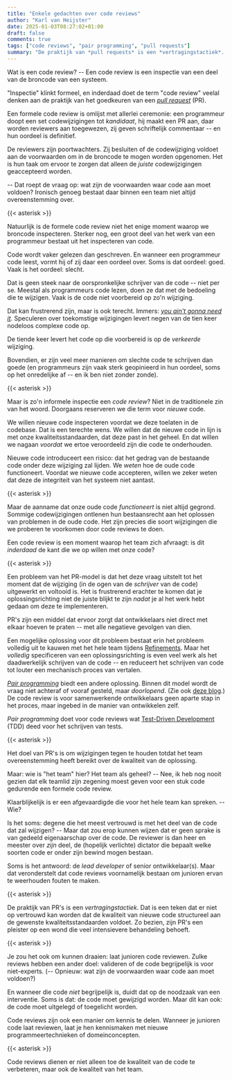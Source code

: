 ```yaml
---
title: "Enkele gedachten over code reviews"
author: "Karl van Heijster"
date: 2025-01-03T08:27:02+01:00
draft: false
comments: true
tags: ["code reviews", "pair programming", "pull requests"]
summary: "De praktijk van *pull requests* is een *vertragingstactiek*. Dat is een teken dat er niet op vertrouwd kan worden dat de kwaliteit van nieuwe code structureel aan de gewenste kwaliteitsstandaarden voldoet. Zo bezien, zijn PR's een pleister op een wond die veel intensievere behandeling behoeft. "
---
```


Wat is een code review? -- Een code review is een inspectie van een deel van de broncode van een systeem. 


"Inspectie" klinkt formeel, en inderdaad doet de term "code review" veelal denken aan de praktijk van het goedkeuren van een [*pull request*](/tags/pull-requests/ "Blogs met de tag 'pull requests'") (PR). 


Een formele code review is omlijst met allerlei ceremonie: een programmeur doopt een set codewijzigingen tot *kandidaat*, hij maakt een PR aan, daar worden reviewers aan toegewezen, zij geven schriftelijk commentaar -- en hun oordeel is definitief. 


De reviewers zijn poortwachters. Zij besluiten of de codewijziging voldoet aan de voorwaarden om in de broncode te mogen worden opgenomen. Het is hun taak om ervoor te zorgen dat alleen de *juiste* codewijzigingen geaccepteerd worden. 


-- Dat roept de vraag op: wat zijn de voorwaarden waar code aan moet voldoen? Ironisch genoeg bestaat daar binnen een team niet altijd overeenstemming over.


{{< asterisk >}}


Natuurlijk is de formele code review niet het enige moment waarop we broncode inspecteren. Sterker nog, een groot deel van het werk van een programmeur bestaat uit het inspecteren van code. 


Code wordt vaker gelezen dan geschreven. En wanneer een programmeur code leest, vormt hij of zij daar een oordeel over. Soms is dat oordeel: goed. Vaak is het oordeel: slecht. 


Dat is geen steek naar de oorspronkelijke schrijver van de code -- niet per se. Meestal als programmeurs code lezen, doen ze dat met de bedoeling die te wijzigen. Vaak is de code niet voorbereid op zo'n wijziging. 


Dat kan frustrerend zijn, maar is ook terecht. Immers: [*you ain't gonna need it*](/tags/yagni/ "Blogs met de tag 'YAGNI'"). Speculeren over toekomstige wijzigingen levert negen van de tien keer nodeloos complexe code op.


De tiende keer levert het code op die voorbereid is op de *verkeerde* wijziging.


Bovendien, er zijn veel meer manieren om slechte code te schrijven dan goede (en programmeurs zijn vaak sterk geopinieerd in hun oordeel, soms op het onredelijke af -- en ik ben niet zonder zonde).


{{< asterisk >}}


Maar is zo'n informele inspectie een *code review*? Niet in de traditionele zin van het woord. Doorgaans reserveren we die term voor *nieuwe* code.


We willen nieuwe code inspecteren voordat we deze toelaten in de codebase. Dat is een terechte wens. We willen dat de nieuwe code in lijn is met onze kwaliteitsstandaarden, dat deze past in het geheel. En dat willen we nagaan *voordat* we ertoe veroordeeld zijn die code te onderhouden.


Nieuwe code introduceert een risico: dat het gedrag van de bestaande code onder deze wijziging zal lijden. We *weten* hoe de oude code functioneert. Voordat we nieuwe code accepteren, willen we zeker weten dat deze de integriteit van het systeem niet aantast.


{{< asterisk >}}


Maar de aanname dat onze oude code *functioneert* is niet altijd gegrond. Sommige codewijzigingen ontlenen hun bestaansrecht aan het oplossen van problemen in de oude code. Het zijn precies die soort wijzigingen die we proberen te voorkomen door code reviews te doen.


Een code review is een moment waarop het team zich afvraagt: is dit *inderdaad* de kant die we op willen met onze code?


{{< asterisk >}}


Een probleem van het PR-model is dat het deze vraag uitstelt tot het moment dat de wijziging (in de ogen van de *schrijver* van de code) uitgewerkt en voltooid is. Het is frustrerend erachter te komen dat je oplossingsrichting niet de juiste blijkt te zijn *nadat* je al het werk hebt gedaan om deze te implementeren.


PR's zijn een middel dat ervoor zorgt dat ontwikkelaars niet direct met elkaar hoeven te praten -- met alle negatieve gevolgen van dien.


Een mogelijke oplossing voor dit probleem bestaat erin het probleem volledig uit te kauwen met het hele team tijdens [Refinements](/tags/product-backlog-refinement/ "Blogs met de tag 'product backlog refinement'"). Maar het *volledig* specificeren van een oplossingsrichting is even veel werk als het daadwerkelijk schrijven van de code -- en reduceert het schrijven van code tot louter een mechanisch proces van vertalen. 


[*Pair programming*](/tags/pair-programming/ "Blogs met de tag 'pair programming'") biedt een andere oplossing. Binnen dit model wordt de vraag niet achteraf of vooraf gesteld, maar *doorlopend*. (Zie ook [deze blog](/blog/23/01/wel-code-reviews-geen-pull-requests/ "'Wel code reviews, geen pull requests'").) De code review is voor samenwerkende ontwikkelaars geen aparte stap in het proces, maar ingebed in de manier van ontwikkelen zelf. 


*Pair programming* doet voor code reviews wat [Test-Driven Development](/tags/test-driven-development/ "Blogs met de tag 'test-driven development'") (TDD) deed voor het schrijven van tests.


{{< asterisk >}}


Het doel van PR's is om wijzigingen tegen te houden totdat het team overeenstemming heeft bereikt over de kwaliteit van de oplossing. 


Maar: wie is "het team" hier? Het team als geheel? -- Nee, ik heb nog nooit gezien dat elk teamlid zijn zegening moest geven voor een stuk code gedurende een formele code review.


Klaarblijkelijk is er een afgevaardigde die voor het hele team kan spreken. -- Wie?


Is het soms: degene die het meest vertrouwd is met het deel van de code dat zal wijzigen? -- Maar dat zou erop kunnen wijzen dat er geen sprake is van gedeeld eigenaarschap over de code. De reviewer is dan heer en meester over *zijn* deel, de (hopelijk verlichte) dictator die bepaalt welke soorten code er onder zijn bewind mogen bestaan.


Soms is het antwoord: de *lead developer* of senior ontwikkelaar(s). Maar dat veronderstelt dat code reviews voornamelijk bestaan om junioren ervan te weerhouden fouten te maken.


{{< asterisk >}}


De praktijk van PR's is een *vertragingstactiek*. Dat is een teken dat er niet op vertrouwd kan worden dat de kwaliteit van nieuwe code structureel aan de gewenste kwaliteitsstandaarden voldoet. Zo bezien, zijn PR's een pleister op een wond die veel intensievere behandeling behoeft. 


{{< asterisk >}}


Je zou het ook om kunnen draaien: laat junioren code reviewen. Zulke reviews hebben een ander doel: valideren of de code begrijpelijk is voor niet-experts. (-- Opnieuw: wat zijn de voorwaarden waar code aan moet voldoen?)


En wanneer die code *niet* begrijpelijk is, duidt dat op de noodzaak van een interventie. Soms is dat: de code moet gewijzigd worden. Maar dit kan ook: de code moet uitgelegd of toegelicht worden. 


Code reviews zijn ook een manier om kennis te delen. Wanneer je junioren code laat reviewen, laat je hen kennismaken met nieuwe programmeertechnieken of domeinconcepten.


{{< asterisk >}}


Code reviews dienen er niet alleen toe de kwaliteit van de code te verbeteren, maar ook de kwaliteit van het team.
